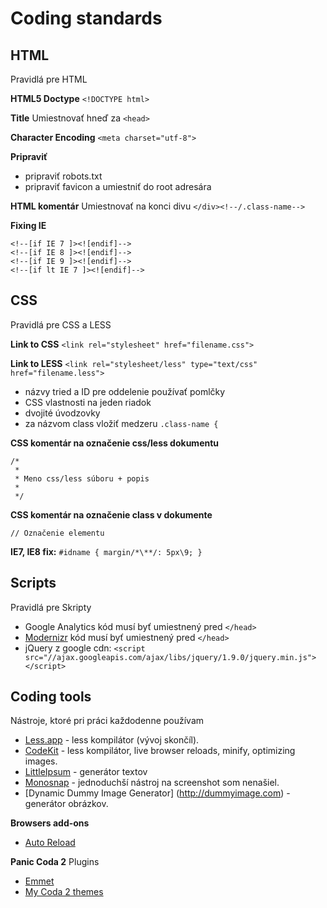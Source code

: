 # Coding standards

## HTML
Pravidlá pre HTML

**HTML5 Doctype**
`<!DOCTYPE html>`

**Title**
Umiestnovať hneď za `<head>`

**Character Encoding**
`<meta charset="utf-8">`

**Pripraviť**
* pripraviť robots.txt
* pripraviť favicon a umiestniť do root adresára

**HTML komentár**
Umiestnovať na konci divu `</div><!--/.class-name-->`

**Fixing IE**
```
<!--[if IE 7 ]><![endif]-->
<!--[if IE 8 ]><![endif]-->
<!--[if IE 9 ]><![endif]-->
<!--[if lt IE 7 ]><![endif]-->
```

## CSS
Pravidlá pre CSS a LESS

**Link to CSS**
`<link rel="stylesheet" href="filename.css">`

**Link to LESS**
`<link rel="stylesheet/less" type="text/css" href="filename.less">`

* názvy tried a ID pre oddelenie používať pomlčky
* CSS vlastnosti na jeden riadok
* dvojité úvodzovky
* za názvom class vložiť medzeru `.class-name {`

**CSS komentár na označenie css/less dokumentu**

```
/*
 *
 * Meno css/less súboru + popis
 *
 */
```

**CSS komentár na označenie class v dokumente**
```
// Označenie elementu
```

**IE7, IE8 fix:** `#idname { margin/*\**/: 5px\9; }`

## Scripts
Pravidlá pre Skripty
* Google Analytics kód musí byť umiestnený pred `</head>`
* [Modernizr](http://modernizr.com/download/#-fontface-backgroundsize-borderimage-borderradius-boxshadow-flexbox-hsla-multiplebgs-opacity-rgba-textshadow-cssanimations-csscolumns-generatedcontent-cssgradients-cssreflections-csstransforms-csstransforms3d-csstransitions-applicationcache-canvas-canvastext-draganddrop-hashchange-history-audio-video-indexeddb-input-inputtypes-localstorage-postmessage-sessionstorage-websockets-websqldatabase-webworkers-geolocation-inlinesvg-smil-svg-svgclippaths-touch-webgl-shiv-cssclasses-addtest-prefixed-teststyles-testprop-testallprops-hasevent-prefixes-domprefixes-load) kód musí byť umiestnený pred `</head>`
* jQuery z google cdn: `<script src="//ajax.googleapis.com/ajax/libs/jquery/1.9.0/jquery.min.js"></script>`

## Coding tools
Nástroje, ktoré pri práci každodenne používam
 
* [Less.app](http://incident57.com/less/) - less kompilátor (vývoj skončíl).
* [CodeKit](http://incident57.com/codekit/) - less kompilátor, live browser reloads, minify, optimizing images.
* [LittleIpsum](https://itunes.apple.com/cz/app/littleipsum/id405772121?mt=12) - generátor textov
* [Monosnap](https://itunes.apple.com/us/app/monosnap/id540348655) - jednoduchší nástroj na screenshot som nenašiel.
* [Dynamic Dummy Image Generator] (http://dummyimage.com) - generátor obrázkov.

**Browsers add-ons**
* [Auto Reload](https://addons.mozilla.org/en-US/firefox/addon/auto-reload/?src=api)

**Panic Coda 2**
Plugins
* [Emmet](http://docs.emmet.io)
* [My Coda 2 themes](https://github.com/ramino/Coda2themes)